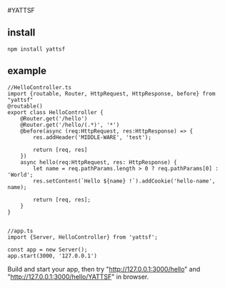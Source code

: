 #YATTSF
## install
    npm install yattsf

## example

    //HelloController.ts
    import {routable, Router, HttpRequest, HttpResponse, before} from "yattsf"
    @routable()
    export class HelloController {
        @Router.get('/hello')
        @Router.get('/hello/(.*)', '*')
        @before(async (req:HttpRequest, res:HttpResponse) => {
            res.addHeader('MIDDLE-WARE', 'test');

            return [req, res]
        })
        async hello(req:HttpRequest, res: HttpResponse) {
            let name = req.pathParams.length > 0 ? req.pathParams[0] : 'World';
            res.setContent(`Hello ${name} !`).addCookie('hello-name', name);

            return [req, res];
        }
    }


    //app.ts
    import {Server, HelloController} from 'yattsf';

    const app = new Server();
    app.start(3000, '127.0.0.1')

Build and start your app, then try "http://127.0.0.1:3000/hello" and "http://127.0.0.1:3000/hello/YATTSF" in browser.
